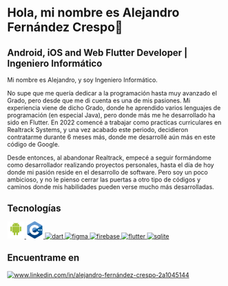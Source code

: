 
# Hola, mi nombre es Alejandro Fernández Crespo👋

## Android, iOS and Web Flutter Developer | Ingeniero Informático

Mi nombre es Alejandro, y soy Ingeniero Informático.

No supe que me quería dedicar a la programación hasta muy avanzado el Grado, pero desde que me di cuenta es una de mis pasiones. Mi experiencia viene de dicho Grado, donde he aprendido varios lenguajes de programación (en especial Java), pero donde más me he desarrollado ha sido en Flutter. En 2022 comencé a trabajar como practicas curriculares en Realtrack Systems, y una vez acabado este periodo, decidieron contratarme durante 6 meses más, donde me desarrollé aún más en este código de Google.

Desde entonces, al abandonar Realtrack, empecé a seguir formándome como desarrollador realizando proyectos personales, hasta el día de hoy donde mi pasión reside en el desarrollo de software. Pero soy un poco ambicioso, y no le pienso cerrar las puertas a otro tipo de códigos y caminos donde mis habilidades pueden verse mucho más desarrolladas.

## Tecnologías

<a  href="https://cdn.jsdelivr.net/gh/devicons/devicon@v2.15.1/devicon.min.css" target="_blank" rel="noreferrer"> <img src="https://raw.githubusercontent.com/devicons/devicon/master/icons/android/android-original-wordmark.svg" alt="android" width="40" height="40"/> </a> <a href="https://www.w3schools.com/cpp/" target="_blank" rel="noreferrer"> <img src="https://raw.githubusercontent.com/devicons/devicon/master/icons/cplusplus/cplusplus-original.svg" alt="cplusplus" width="40" height="40"/> </a> <a href="https://dart.dev" target="_blank" rel="noreferrer"> <img src="https://www.vectorlogo.zone/logos/dartlang/dartlang-icon.svg" alt="dart" width="40" height="40"/> </a> <a href="https://www.figma.com/" target="_blank" rel="noreferrer"> <img src="https://www.vectorlogo.zone/logos/figma/figma-icon.svg" alt="figma" width="40" height="40"/> </a> <a href="https://firebase.google.com/" target="_blank" rel="noreferrer"> <img src="https://www.vectorlogo.zone/logos/firebase/firebase-icon.svg" alt="firebase" width="40" height="40"/> </a> <a href="https://flutter.dev" target="_blank" rel="noreferrer"> <img src="https://www.vectorlogo.zone/logos/flutterio/flutterio-icon.svg" alt="flutter" width="40" height="40"/> </a> <a href="https://www.sqlite.org/" target="_blank" rel="noreferrer"> <img src="https://www.vectorlogo.zone/logos/sqlite/sqlite-icon.svg" alt="sqlite" width="40" height="40"/> </a> </p>

## Encuentrame en
<p align="left">
<a href="https://linkedin.com/in/www.linkedin.com/in/alejandro-fernández-crespo-2a1045144" target="blank"><img align="center" src="https://raw.githubusercontent.com/rahuldkjain/github-profile-readme-generator/master/src/images/icons/Social/linked-in-alt.svg" alt="www.linkedin.com/in/alejandro-fernández-crespo-2a1045144" height="30" width="40" /></a>
</p>
